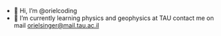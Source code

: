 - 👋 Hi, I’m @orielcoding
- 🌱 I’m currently learning physics and geophysics at TAU 
contact me on mail orielsinger@mail.tau.ac.il

<!---
orielcoding/orielcoding is a ✨ special ✨ repository because its `README.md` (this file) appears on your GitHub profile.
You can click the Preview link to take a look at your changes.
--->
